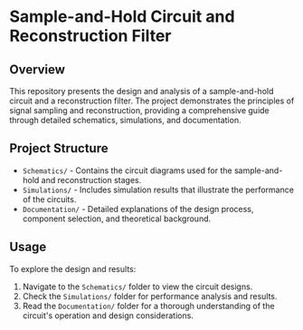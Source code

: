 # Sample-and-Hold Circuit and Reconstruction Filter

## Overview

This repository presents the design and analysis of a sample-and-hold circuit and a reconstruction filter. The project demonstrates the principles of signal sampling and reconstruction, providing a comprehensive guide through detailed schematics, simulations, and documentation.

## Project Structure

- `Schematics/` - Contains the circuit diagrams used for the sample-and-hold and reconstruction stages.
- `Simulations/` - Includes simulation results that illustrate the performance of the circuits.
- `Documentation/` - Detailed explanations of the design process, component selection, and theoretical background.

## Usage

To explore the design and results:

1. Navigate to the `Schematics/` folder to view the circuit designs.
2. Check the `Simulations/` folder for performance analysis and results.
3. Read the `Documentation/` folder for a thorough understanding of the circuit's operation and design considerations.


